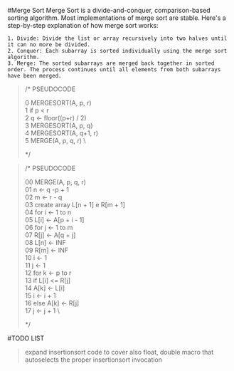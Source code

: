 #Merge Sort
Merge Sort is a divide-and-conquer, comparison-based sorting algorithm.
Most implementations of merge sort are stable.
Here's a step-by-step explanation of how merge sort works:

    1. Divide: Divide the list or array recursively into two halves until it can no more be divided.
    2. Conquer: Each subarray is sorted individually using the merge sort algorithm.
    3. Merge: The sorted subarrays are merged back together in sorted order. The process continues until all elements from both subarrays have been merged.

<blockquote>
/* PSEUDOCODE

0    MERGESORT(A, p, r) \
1        if p < r \
2            q ← floor((p+r) / 2) \
3            MERGESORT(A, p, q) \
4            MERGESORT(A, q+1, r) \
5            MERGE(A, p, q, r) \

*/
</blockquote>

<blockquote>
/* PSEUDOCODE

00    MERGE(A, p, q, r) \
01        n ← q -p + 1 \
02        m ← r - q \
03        create array L[n + 1] e R[m + 1] \
04        for i ← 1 to n \
05            L[i] ← A[p + i - 1] \
06        for j ← 1 to m \
07            R[j] ← A[q + j] \
08        L[n] ← INF \
09        R[m] ← INF \
10        i ← 1 \
11        j ← 1 \
12        for k ← p to r \
13            if L[i] <= R[j] \
14                A[k] ← L[i] \
15                i ← i + 1 \
16            else A[k] ← R[j] \
17                j ← j + 1 \

*/
</blockquote>
#TODO LIST

> expand insertionsort code to cover also float, double
> macro that autoselects the proper insertionsort invocation